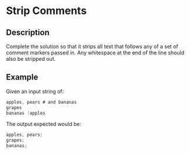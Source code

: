 # Strip Comments

## Description

Complete the solution so that it strips all text that follows any of a set of comment markers passed in. Any whitespace at the end of the line should also be stripped out.

## Example

Given an input string of:

```js
apples, pears # and bananas
grapes
bananas !apples
```

The output expected would be:

```js
apples, pears;
grapes;
bananas;
```

